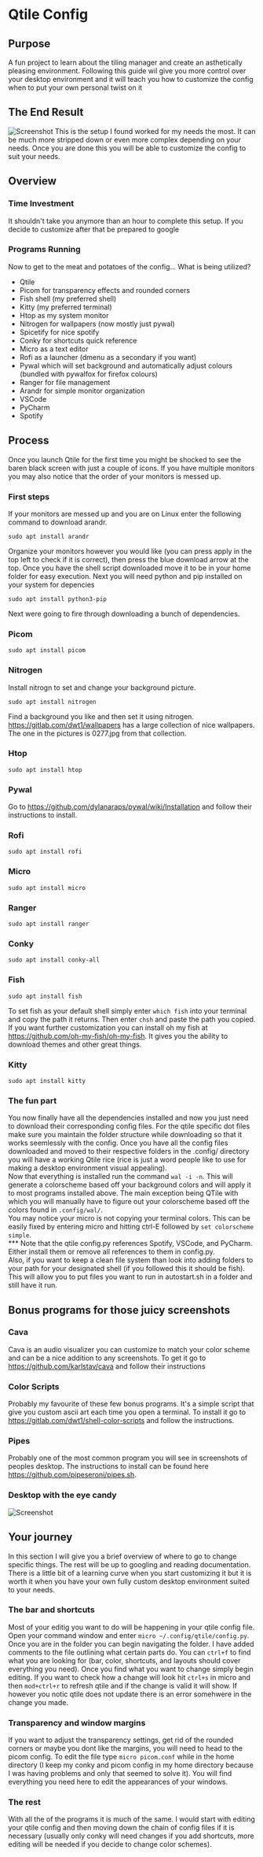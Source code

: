 # Qtile Config
## Purpose
A fun project to learn about the tiling manager and create an asthetically pleasing environment.
Following this guide wil give you more control over your desktop environment and it will teach you how to customize the config when to put your own personal twist on it
## The End Result
![Screenshot](Images/desktop2.png)
This is the setup I found worked for my needs the most. It can be much more stripped down or even more complex depending on your needs. Once you are done this you will be able to customize the config to suit your needs.
## Overview
### Time Investment
It shouldn't take you anymore than an hour to complete this setup. If you decide to customize after that be prepared to google
### Programs Running
Now to get to the meat and potatoes of the config... What is being utilized?
- Qtile
- Picom for transparency effects and rounded corners
- Fish shell (my preferred shell)
- Kitty (my preferred terminal)
- Htop as my system monitor
- Nitrogen for wallpapers (now mostly just pywal)
- Spicetify for nice spotify
- Conky for shortcuts quick reference 
- Micro as a text editor
- Rofi as a launcher (dmenu as a secondary if you want)
- Pywal which will set background and automatically adjust colours (bundled with pywalfox for firefox colours)
- Ranger for file management
- Arandr for simple monitor organization
- VSCode
- PyCharm
- Spotify
## Process
Once you launch Qtile for the first time you might be shocked to see the baren black screen with just a couple of icons. If you have multiple monitors you may also notice that the order of your monitors is messed up.
### First steps
If your monitors are messed up and you are on Linux enter the following command to download arandr.
```
sudo apt install arandr
```
Organize your monitors however you would like (you can press apply in the top left to check if it is correct), then press the blue download arrow at the top. Once you have the shell script downloaded move it to be in your home folder for easy execution.
Next you will need python and pip installed on your system for depencies
```
sudo apt install python3-pip
```
Next were going to fire through downloading a bunch of dependencies.
### Picom
```
sudo apt install picom
```
### Nitrogen
Install nitrogn to set and change your background picture.
```
sudo apt install nitrogen
```
Find a background you like and then set it using nitrogen. https://gitlab.com/dwt1/wallpapers has a large collection of nice wallpapers. The one in the pictures is 0277.jpg from that collection.
### Htop
```
sudo apt install htop
```
### Pywal
Go to https://github.com/dylanaraps/pywal/wiki/Installation and follow their instructions to install.
### Rofi
```
sudo apt install rofi
```
### Micro
```
sudo apt install micro
```
### Ranger
```
sudo apt install ranger
```
### Conky 
```
sudo apt install conky-all
```
### Fish
```
sudo apt install fish
```
To set fish as your default shell simply enter ```which fish``` into your terminal and copy the path it returns. Then enter ```chsh``` and paste the path you copied.
If you want further customization you can install oh my fish at https://github.com/oh-my-fish/oh-my-fish. It gives you the ability to download themes and other great things.
### Kitty
```
sudo apt install kitty
```
### The fun part
You now finally have all the dependencies installed and now you just need to download their corresponding config files. For the qtile specific dot files make sure you maintain the folder structure while downloading so that it works seemlessly with the config. Once you have all the config files downloaded and moved to their respective folders in the .config/ directory you will have a working Qtile rice (rice is just a word people like to use for making a desktop environment visual appealing).  
Now that everything is installed run the command ```wal -i -n```. This will generate a colorscheme based off your background colors and will apply it to most programs installed above. The main exception being QTile with which you will manually have to figure out your colorscheme based off the colors found in ```.config/wal/```.   
You may notice your micro is not copying your terminal colors. This can be easily fixed by entering micro and hitting ctrl-E followed by ```set colorscheme simple```.  
*** Note that the qtile config.py references Spotify, VSCode, and PyCharm. Either install them or remove all references to them in config.py.  
Also, if you want to keep a clean file system than look into adding folders to your path for your designated shell (if you followed this it should be fish). This will allow you to put files you want to run in autostart.sh in a folder and still have it run.
## Bonus programs for those juicy screenshots
### Cava
Cava is an audio visualizer you can customize to match your color scheme and can be a nice addition to any screenshots. To get it go to https://github.com/karlstav/cava and follow their instructions
### Color Scripts
Probably my favourite of these few bonus programs. It's a simple script that give you custom ascii art each time you open a terminal. To install it go to https://gitlab.com/dwt1/shell-color-scripts and follow the instructions.
### Pipes
Probably one of the most common program you will see in screenshots of peoples desktop. The instructions to install can be found here https://github.com/pipeseroni/pipes.sh.
### Desktop with the eye candy
![Screenshot](Images/desktop3.png)
## Your journey
In this section I will give you a brief overview of where to go to change specific things. The rest will be up to googling and reading documentation. There is a little bit of a learning curve when you start customizing it but it is worth it when you have your own fully custom desktop environment suited to your needs.
### The bar and shortcuts
Most of your editig you want to do will be happening in your qtile config file. Open your command window and enter ```micro ~/.config/qtile/config.py```. Once you are in the folder you can begin navigating the folder. I have added comments to the file outlining what certain parts do. You can ```ctrl+f``` to find what you are looking for (bar, color, shortcuts, and layouts should cover everything you need). Once you find what you want to change simply begin editing. If you want to check how a change will look hit ```ctrl+s``` in micro and then ```mod+ctrl+r``` to refresh qtile and if the change is valid it will show. If however you notic qtile does not update there is an error somehwere in the change you made.
### Transparency and window margins
If you want to adjust the transparency settings, get rid of the rounded corners or maybe you dont like the margins, you will need to head to the picom config. To edit the file type ```micro picom.conf``` while in the home directory (I keep my conky and picom config in my home directory because I was having problems and only that seemed to solve it). You will find everything you need here to edit the appearances of your windows.
### The rest
With all the of the programs it is much of the same. I would start with editing your qtile config and then moving down the chain of config files if it is necessary (usually only conky will need changes if you add shortcuts, more editing will be needed if you decide to change color schemes).
